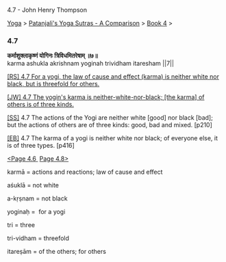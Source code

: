 4.7 - John Henry Thompson 

[Yoga](../../../yoga.html)‎ > ‎[Patanjali's Yoga Sutras - A Comparison](../../patanjani.html)‎ > ‎[Book 4](../book-4.html)‎ > ‎

### 4.7

**कर्माशुक्लाकृष्णं योगिनः त्रिविधमितरेषाम् ॥७॥**  
karma ashukla akrishnam yoginah trividham itaresham ||7||  
  
  
[\[RS\] 4.7 For a yogi, the law of cause and effect (karma) is neither white nor black, but is threefold for others.](http://www.ashtangayoga.info/source-texts/yoga-sutra-patanjali/chapter-4/item/karma-ashukla-akrishnam-yoginah-trividham/)  
  
[\[JW\] 4.7 The yogin's karma is neither-white-nor-black; \[the karma\] of others is of three kinds.](http://books.google.com/books?id=YzFImjtOxUwC&pg=PA305&ci=55%2C509%2C774%2C48&source=bookclip)  
  
[\[SS\]](http://www.amazon.com/Yoga-Sutras-Patanjali-Commentary-Satchidananda/dp/0932040381) 4.7 The actions of the Yogi are neither white \[good\] nor black \[bad\]; but the actions of others are of three kinds: good, bad and mixed. \[p210\]  
  
[\[EB\]](http://www.amazon.com/Yoga-Sutras-Patanjali-Translation-Commentary/dp/0865477361/ref=sr_1_1?ie=UTF8&s=books&qid=1250508322&sr=1-1) 4.7 The karma of a yogi is neither white nor black; of everyone else, it is of three types. \[p416\]  
  
  
[<Page 4.6](46.html)[ ](45.html) [Page 4.8>](48.html)  

karmā = actions and reactions; law of cause and effect  
  
aśuklā = not white  
  
a-kṛṣnam = not black  
  
yoginaḥ =  for a yogi  
  
tri = three  
  
tri-vidham = threefold  
  
itareṣām = of the others; for others  

